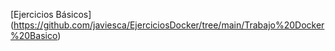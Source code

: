 [Ejercicios Básicos] (https://github.com/javiesca/EjerciciosDocker/tree/main/Trabajo%20Docker%20Basico)
